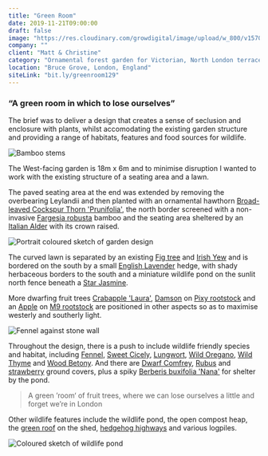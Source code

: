 ```yaml
---
title: "Green Room"
date: 2019-11-21T09:00:00
draft: false
image: "https://res.cloudinary.com/growdigital/image/upload/w_800/v1570786836/greenroom-0.16-display.jpg"
company: ""
client: "Matt & Christine"
category: "Ornamental forest garden for Victorian, North London terrace"
location: "Bruce Grove, London, England"
siteLink: "bit.ly/greenroom129"
---
```


### “A green room in which to lose ourselves”
          
The brief was to deliver a design that creates a sense of seclusion and enclosure with plants, whilst accomodating the existing garden structure and providing a range of habitats, features and food sources for wildlife.

<img class="img-fluid mb-4 mt-2" alt="Bamboo stems" src="https://res.cloudinary.com/growdigital/image/upload/w_800/v1570475423/fargesia-robusta-campbell.jpg">

The West-facing garden is 18m x 6m and to minimise disruption I wanted to work with the existing structure of a seating area and a lawn. 

The paved seating area at the end was extended by removing the overbearing Leylandii and then planted with an ornamental hawthorn [Broad-leaved Cockspur Thorn 'Prunifolia'](https://www.rhs.org.uk/Plants/89242/Crataegus-persimilis-Prunifolia/Details), the north border screened with a non-invasive [Fargesia robusta](https://en.wikipedia.org/wiki/Fargesia_robusta) bamboo and the seating area sheltered by an [Italian Alder](https://pfaf.org/user/Plant.aspx?LatinName=Alnus+cordata) with its crown raised. 

<img class="img-fluid mb-4 mt-2" src="https://res.cloudinary.com/growdigital/image/upload/w_800/v1570787078/greenroomn-pencil-sketch-colorised.jpg" alt="Portrait coloured sketch of garden design">

The curved lawn is separated by an existing [Fig tree](https://pfaf.org/user/plant.aspx?latinname=Ficus+carica) and [Irish Yew](https://www.rhs.org.uk/plants/95998/taxus-baccata-fastigiata-(f)/details) and is bordered on the south by a small [English Lavender](https://pfaf.org/User/Plant.aspx?LatinName=Lavandula+angustifolia) hedge, with shady herbaceous borders to the south and a miniature wildlife pond on the sunlit north fence beneath a [Star Jasmine](https://pfaf.org/user/Plant.aspx?LatinName=Trachelospermum+jasminoides).

More dwarfing fruit trees [Crabapple 'Laura'](https://www.rhs.org.uk/Plants/124642/Malus-Laura/Details), [Damson](https://pfaf.org/user/Plant.aspx?LatinName=Prunus+insititia) on [Pixy rootstock](https://walcotnursery.co.uk/rootstocks/) and an [Apple](https://www.orangepippin.com/varieties/apples) on [M9 rootstock](https://walcotnursery.co.uk/rootstocks/) are positioned in other aspects so as to maximise westerly and southerly light.

<img class="img-fluid mb-4" alt="Fennel against stone wall" src="https://res.cloudinary.com/growdigital/image/upload/w_800,q_60/v1631880135/fennel-CD3323CE-169.jpg">

Throughout the design, there is a push to include wildlife friendly species and habitat, including [Fennel](https://pfaf.org/user/plant.aspx?LatinName=Foeniculum+vulgare), [Sweet Cicely](https://pfaf.org/user/plant.aspx?LatinName=Myrrhis+odorata), [Lungwort](https://pfaf.org/user/plant.aspx?latinname=Pulmonaria+officinalis), [Wild Oregano](https://pfaf.org/user/plant.aspx?latinname=Origanum+vulgare), [Wild Thyme](https://www.rhs.org.uk/Plants/105763/Thymus-polytrichus-A-Kern-ex-Borbas-subsp-britannicus-(Ronniger)-Kerguelen/Details) and [Wood Betony](https://pfaf.org/user/Plant.aspx?LatinName=Stachys+officinalis). And there are [Dwarf Comfrey](https://www.rhs.org.uk/Plants/75444/Symphytum-ibericum/Details), [Rubus](https://pfaf.org/User/plant.aspx?LatinName=Rubus+nepalensis) and [strawberry](https://pfaf.org/user/Plant.aspx?LatinName=Fragaria+chiloensis) ground covers, plus a spiky [Berberis buxifolia 'Nana'](https://www.thompson-morgan.com/p/berberis-buxifolia-nana/t58097TM) for shelter by the pond.

>A green ’room‘ of fruit trees, where we can lose ourselves a little and forget we’re in London
          
Other wildlife features include the wildlife pond, the open compost heap, the [green roof](https://www.grassroofcompany.co.uk/our-juice) on the shed, [hedgehog highways](https://www.hedgehogstreet.org/help-hedgehogs/link-your-garden/) and various logpiles.

<img class="img-fluid mb-4" src="https://res.cloudinary.com/growdigital/image/upload/w_800/v1570444258/greenroom-pond-illustration.png" alt="Coloured sketch of wildlife pond">

